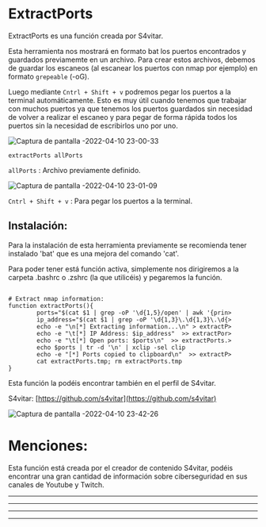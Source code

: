 # ExtractPorts

ExtractPorts es una función creada por S4vitar.

Esta herramienta nos mostrará en formato bat los puertos encontrados y guardados previamemte en un archivo. Para crear estos archivos, debemos de guardar los
escaneos (al escanear los puertos con nmap por ejemplo) en formato `grepeable` (-oG). 

Luego mediante `Cntrl + Shift + v` podremos pegar los puertos a la terminal automáticamente. Esto es muy útil cuando tenemos que trabajar con muchos puertos
ya que tenemos los puertos guardados sin necesidad de volver a realizar el escaneo y para pegar de forma rápida todos los puertos sin la necesidad de escribirlos
uno por uno.

![Captura de pantalla -2022-04-10 23-00-33](https://user-images.githubusercontent.com/103068924/162639641-48c8aea9-d14a-4ea2-a38b-cefa0447ffdf.png)

    extractPorts allPorts
   
`allPorts` : Archivo previamente definido.
 
![Captura de pantalla -2022-04-10 23-01-09](https://user-images.githubusercontent.com/103068924/162639721-fab103c8-7fc9-46b7-ab9d-4536ab84a708.png)

`Cntrl + Shift + v` : Para pegar los puertos a la terminal.
 
## Instalación:
 
Para la instalación de esta herramienta previamente se recomienda tener instalado 'bat' que es una mejora del comando 'cat'.
 
Para poder tener está función activa, simplemente nos dirigiremos a la carpeta .bashrc o .zshrc (la que utilicéis) y pegaremos la función.
 
```

# Extract nmap information:
function extractPorts(){
        ports="$(cat $1 | grep -oP '\d{1,5}/open' | awk '{prin>
        ip_address="$(cat $1 | grep -oP '\d{1,3}\.\d{1,3}\.\d{>
        echo -e "\n[*] Extracting information...\n" > extractP>
        echo -e "\t[*] IP Address: $ip_address"  >> extractPor>
        echo -e "\t[*] Open ports: $ports\n"  >> extractPorts.>
        echo $ports | tr -d '\n' | xclip -sel clip
        echo -e "[*] Ports copied to clipboard\n"  >> extractP>
        cat extractPorts.tmp; rm extractPorts.tmp
}

 ```

Esta función la podéis encontrar también en el perfil de S4vitar.
 
S4vitar: [https://github.com/s4vitar](https://github.com/s4vitar) 
 
![Captura de pantalla -2022-04-10 23-42-26](https://user-images.githubusercontent.com/103068924/162641184-dd48ed25-c547-4350-a201-de89d0d849e6.png)
 
# Menciones:

Esta función está creada por el creador de contenido S4vitar, podéis encontrar una gran cantidad de información sobre ciberseguridad en
sus canales de Youtube y Twitch.

---
---
  
    
<html lang="en">
<head>
  
</head>
<body>

<script src="https://utteranc.es/client.js"
    repo="F1r0x/gestion-comentarios"
    issue-term="pathname"
    theme="github-light"
    crossorigin="anonymous"
    async>
</script>
          
    
  </body>
</html>
  
  
---
---

